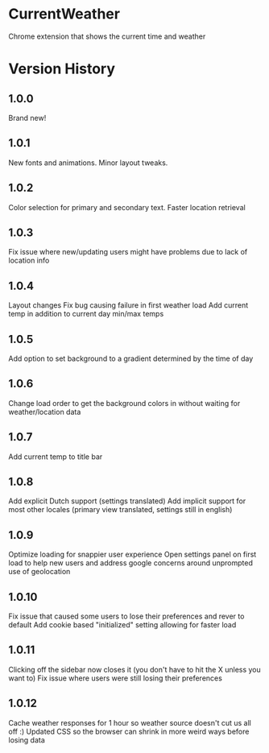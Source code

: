# CurrentWeather
Chrome extension that shows the current time and weather

# Version History
## 1.0.0
Brand new!
## 1.0.1
New fonts and animations. Minor layout tweaks.
## 1.0.2
Color selection for primary and secondary text.
Faster location retrieval
## 1.0.3
Fix issue where new/updating users might have problems due to lack of location info
## 1.0.4
Layout changes
Fix bug causing failure in first weather load
Add current temp in addition to current day min/max temps
## 1.0.5
Add option to set background to a gradient determined by the time of day
## 1.0.6 
Change load order to get the background colors in without waiting for weather/location data
## 1.0.7
Add current temp to title bar
## 1.0.8
Add explicit Dutch support (settings translated)
Add implicit support for most other locales (primary view translated, settings still in english)
## 1.0.9
Optimize loading for snappier user experience
Open settings panel on first load to help new users and address google concerns around unprompted use of geolocation
## 1.0.10 
Fix issue that caused some users to lose their preferences and rever to default
Add cookie based "initialized" setting allowing for faster load
## 1.0.11
Clicking off the sidebar now closes it (you don't have to hit the X unless you want to)
Fix issue where users were still losing their preferences
## 1.0.12
Cache weather responses for 1 hour so weather source doesn't cut us all off :)
Updated CSS so the browser can shrink in more weird ways before losing data
